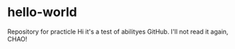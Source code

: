 # hello-world
Repository for practicle
Hi it's a test of abilityes GitHub. I'll not read it again, CHAO!

